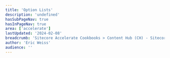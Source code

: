 ```yaml
---
title: 'Option Lists'
description: 'undefined'
hasSubPageNav: true
hasInPageNav: true
area: ['accelerate']
lastUpdated: '2024-02-08'
breadcrumb: 'Sitecore Accelerate Cookbooks > Content Hub (CH) - Sitecore Recipes > CH Implementation > CH Configuration > Schema Management'
author: 'Eric Weiss'
audience: ''
---
```

